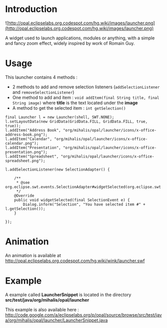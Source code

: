 # Introduction #

![http://opal.eclipselabs.org.codespot.com/hg.wiki/images/launcher.png](http://opal.eclipselabs.org.codespot.com/hg.wiki/images/launcher.png)

A widget used to launch applications, modules or anything, with a simple and fancy zoom effect, widely inspired by work of Romain Guy.

# Usage #

This launcher contains 4 methods :
  * 2 methods to add and remove selection listeners (`addSelectionListener` and `removeSelectionListener`)
  * One method to add and item : `void addItem(final String title, final String image)` where **title** is the text located under the **image**
  * A method to get the selected item : `int getSelection()`

```
final Launcher l = new Launcher(shell, SWT.NONE);
l.setLayoutData(new GridData(GridData.FILL, GridData.FILL, true, true));
l.addItem("Address Book", "org/mihalis/opal/launcher/icons/x-office-address-book.png");
l.addItem("Calendar", "org/mihalis/opal/launcher/icons/x-office-calendar.png");
l.addItem("Presentation", "org/mihalis/opal/launcher/icons/x-office-presentation.png");
l.addItem("Spreadsheet", "org/mihalis/opal/launcher/icons/x-office-spreadsheet.png");

l.addSelectionListener(new SelectionAdapter() {

	/**
	 * @see org.eclipse.swt.events.SelectionAdapter#widgetSelected(org.eclipse.swt.events.SelectionEvent)
	 */
	@Override
	public void widgetSelected(final SelectionEvent e) {
		Dialog.inform("Selection", "You have selected item #" + l.getSelection());
	}

});
```


# Animation #

An animation is available at http://opal.eclipselabs.org.codespot.com/hg.wiki/wink/launcher.swf

# Example #

A example called **LauncherSnippet** is located in the directory **src/test/java/org/mihalis/opal/launcher**

This example is also available here : http://code.google.com/a/eclipselabs.org/p/opal/source/browse/src/test/java/org/mihalis/opal/launcher/LauncherSnippet.java